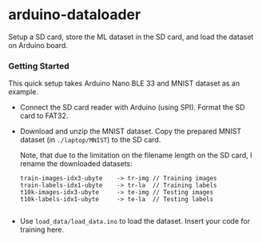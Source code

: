 # arduino-dataloader

Setup a SD card, store the ML dataset in the SD card, and load the dataset on Arduino board.

### Getting Started

This quick setup takes Arduino Nano BLE 33 and MNIST dataset as an example.

* Connect the SD card reader with Arduino (using SPI). Format the SD card to FAT32.

* Download and unzip the MNIST dataset. Copy the prepared MNIST dataset (in `./laptop/MNIST`) to the SD card.

  Note, that due to the limitation on the filename length on the SD card, I rename the downloaded datasets:

  ```
  train-images-idx3-ubyte    -> tr-img // Training images
  train-labels-idx1-ubyte    -> tr-la  // Training labels
  t10k-images-idx3-ubyte     -> te-img // Testing images 
  t10k-labels-idx1-ubyte     -> te-la  // Testing labels
  	
  ```

* Use `load_data/load_data.ino` to load the dataset. Insert your code for training here.